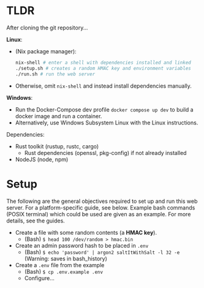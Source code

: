 # TLDR

After cloning the git repository...

**Linux**:

- (Nix package manager):

    ```sh
    nix-shell # enter a shell with dependencies installed and linked
    ./setup.sh # creates a random HMAC key and environment variables
    ./run.sh # run the web server

    ```

- Otherwise, omit `nix-shell` and instead install dependencies manually.

**Windows**:

- Run the Docker-Compose dev profile `docker compose up dev` to build a docker image and run a container.
- Alternatively, use Windows Subsystem Linux with the Linux instructions.

Dependencies:

- Rust toolkit (rustup, rustc, cargo)
    - Rust dependencies (openssl, pkg-config) if not already installed
- NodeJS (node, npm)

# Setup

The following are the general objectives required to set up and run this web server. For a platform-specific guide, see below.
Example bash commands (POSIX terminal) which could be used are given as an example. For more details, see the guides.

- Create a file with some random contents (a **HMAC key**).
    - (Bash) `$ head 100 /dev/random > hmac.bin`
- Create an admin password hash to be placed in `.env`
    - (Bash) `$ echo 'password' | argon2 saltItWithSalt -l 32 -e` (Warning: saves in bash_history)
- Create a `.env` file from the example
    - (Bash) `$ cp .env.example .env`
    - Configure...
